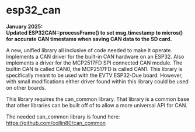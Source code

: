 esp32_can
==========
**January 2025:<br/> 
Updated ESP32CAN::processFrame() to set msg.timestamp to micros()
for accurate CAN timestams when saving CAN data to the SD card.**

A new, unified library all inclusive of code needed to make it operate. Implements
a CAN driver for the built-in CAN hardware on an ESP32. Also implements a driver
for the MCP2517FD SPI connected CAN module. The builtin CAN is called CAN0,
the MCP2517FD is called CAN1. This library is specifically meant to be used with 
the EVTV ESP32-Due board. However, with small modifications either driver found
within this library could be used on other boards.

This library requires the can_common library. That library is a common base that 
other libraries can be built off of to allow a more universal API for CAN.

The needed can_common library is found here: https://github.com/collin80/can_common
